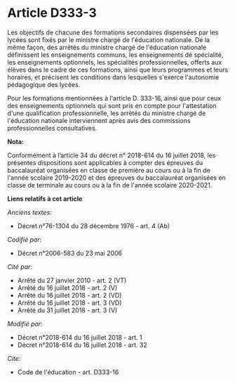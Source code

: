 # Article D333-3

Les objectifs de chacune des formations secondaires dispensées par les lycées sont fixés par le     ministre chargé de
l'éducation nationale. De la même façon, des arrêtés du     ministre chargé de l'éducation nationale définissent les
enseignements communs, les enseignements de spécialité, les enseignements optionnels, les spécialités professionnelles,
offerts aux élèves dans le cadre de ces formations, ainsi que leurs programmes et leurs horaires, et précisent les conditions
dans lesquelles s'exerce l'autonomie pédagogique des lycées. 

Pour les formations mentionnées à l'article D. 333-16, ainsi que pour ceux des enseignements optionnels qui sont pris en
compte pour l'attestation d'une qualification professionnelle, les arrêtés du     ministre chargé de l'éducation nationale
interviennent après avis des commissions professionnelles consultatives.

**Nota:**

Conformément à l’article 34 du décret n° 2018-614 du 16 juillet 2018, les présentes dispositions sont applicables à compter
des épreuves du baccalauréat organisées en classe de première au cours ou à la fin de l'année scolaire 2019-2020 et des
épreuves du baccalauréat organisées en classe de terminale au cours ou à la fin de l'année scolaire 2020-2021.

**Liens relatifs à cet article**

_Anciens textes_:

  - Décret n°76-1304 du 28 décembre 1976 - art. 4 (Ab)

_Codifié par_:

  - Décret n°2006-583 du 23 mai 2006

_Cité par_:

  - Arrêté du 27 janvier 2010 - art. 2 (VT)
  - Arrêté du 16 juillet 2018 - art. 2 (V)
  - Arrêté du 16 juillet 2018 - art. 2 (VD)
  - Arrêté du 16 juillet 2018 - art. 3 (VD)
  - Arrêté du 31 juillet 2018 - art. 3 (V)

_Modifié par_:

  - Décret n°2018-614 du 16 juillet 2018 - art. 1
  - Décret n°2018-614 du 16 juillet 2018 - art. 32

_Cite_:

  - Code de l'éducation - art. D333-16
